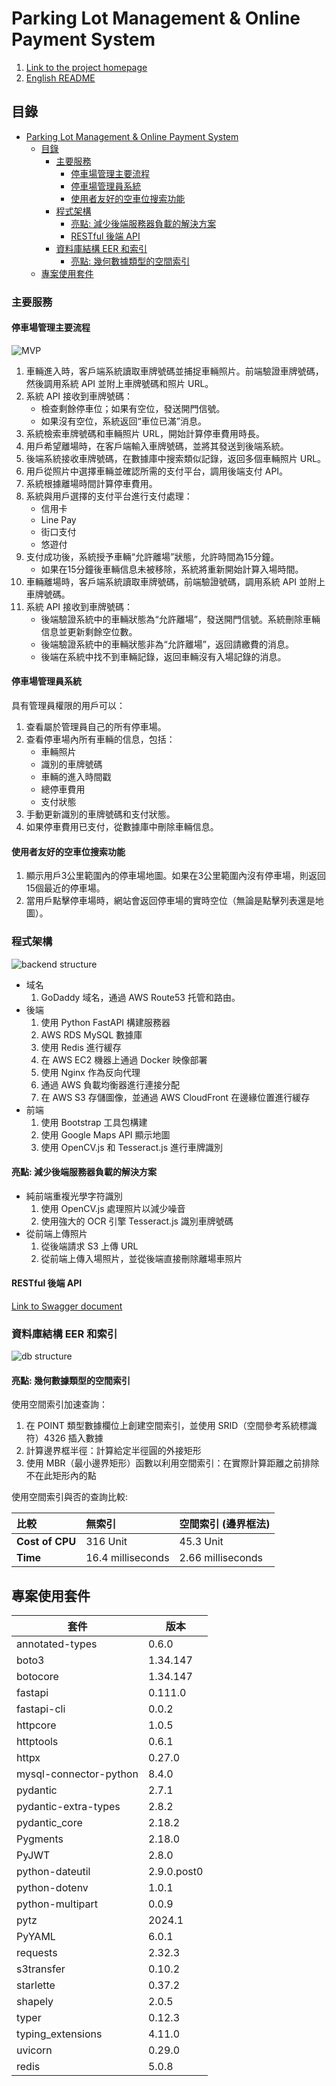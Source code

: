 # Parking Lot Management & Online Payment System

1. [Link to the project homepage](https://parkinglot.haohaoscreamandrun.online/)
2. [English README](./README.md)

## 目錄

<!-- TOC -->

- [Parking Lot Management & Online Payment System](#parking-lot-management--online-payment-system)
  - [目錄](#目錄)
    - [主要服務](#主要服務)
      - [停車場管理主要流程](#停車場管理主要流程)
      - [停車場管理員系統](#停車場管理員系統)
      - [使用者友好的空車位搜索功能](#使用者友好的空車位搜索功能)
    - [程式架構](#程式架構)
      - [亮點: 減少後端服務器負載的解決方案](#亮點-減少後端服務器負載的解決方案)
      - [RESTful 後端 API](#restful-後端-api)
    - [資料庫結構 EER 和索引](#資料庫結構-eer-和索引)
      - [亮點: 幾何數據類型的空間索引](#亮點-幾何數據類型的空間索引)
  - [專案使用套件](#專案使用套件)

<!-- /TOC -->

### 主要服務

#### 停車場管理主要流程

![MVP](/public/images/Minimum_viable_product_process.png)

1. 車輛進入時，客戶端系統讀取車牌號碼並捕捉車輛照片。前端驗證車牌號碼，然後調用系統 API 並附上車牌號碼和照片 URL。
2. 系統 API 接收到車牌號碼：
    - 檢查剩餘停車位；如果有空位，發送開門信號。
    - 如果沒有空位，系統返回“車位已滿”消息。
3. 系統檢索車牌號碼和車輛照片 URL，開始計算停車費用時長。
4. 用戶希望離場時，在客戶端輸入車牌號碼，並將其發送到後端系統。
5. 後端系統接收車牌號碼，在數據庫中搜索類似記錄，返回多個車輛照片 URL。
6. 用戶從照片中選擇車輛並確認所需的支付平台，調用後端支付 API。
7. 系統根據離場時間計算停車費用。
8. 系統與用戶選擇的支付平台進行支付處理：
    - 信用卡
    - Line Pay
    - 街口支付
    - 悠遊付
9. 支付成功後，系統授予車輛“允許離場”狀態，允許時間為15分鐘。
    - 如果在15分鐘後車輛信息未被移除，系統將重新開始計算入場時間。
10. 車輛離場時，客戶端系統讀取車牌號碼，前端驗證號碼，調用系統 API 並附上車牌號碼。
11. 系統 API 接收到車牌號碼：
    - 後端驗證系統中的車輛狀態為“允許離場”，發送開門信號。系統刪除車輛信息並更新剩餘空位數。
    - 後端驗證系統中的車輛狀態非為“允許離場”，返回請繳費的消息。
    - 後端在系統中找不到車輛記錄，返回車輛沒有入場記錄的消息。

#### 停車場管理員系統

具有管理員權限的用戶可以：

1. 查看屬於管理員自己的所有停車場。
2. 查看停車場內所有車輛的信息，包括：
    - 車輛照片
    - 識別的車牌號碼
    - 車輛的進入時間戳
    - 總停車費用
    - 支付狀態
3. 手動更新識別的車牌號碼和支付狀態。
4. 如果停車費用已支付，從數據庫中刪除車輛信息。

#### 使用者友好的空車位搜索功能

1. 顯示用戶3公里範圍內的停車場地圖。如果在3公里範圍內沒有停車場，則返回15個最近的停車場。
2. 當用戶點擊停車場時，網站會返回停車場的實時空位（無論是點擊列表還是地圖）。

### 程式架構

![backend structure](/public/images/backend-structure.png)

- 域名
    1. GoDaddy 域名，通過 AWS Route53 托管和路由。
- 後端
    1. 使用 Python FastAPI 構建服務器
    2. AWS RDS MySQL 數據庫
    3. 使用 Redis 進行緩存
    4. 在 AWS EC2 機器上通過 Docker 映像部署
    5. 使用 Nginx 作為反向代理
    6. 通過 AWS 負載均衡器進行連接分配
    7. 在 AWS S3 存儲圖像，並通過 AWS CloudFront 在邊緣位置進行緩存
- 前端
    1. 使用 Bootstrap 工具包構建
    2. 使用 Google Maps API 顯示地圖
    3. 使用 OpenCV.js 和 Tesseract.js 進行車牌識別

#### 亮點: 減少後端服務器負載的解決方案

- 純前端重複光學字符識別
    1. 使用 OpenCV.js 處理照片以減少噪音
    2. 使用強大的 OCR 引擎 Tesseract.js 識別車牌號碼
- 從前端上傳照片
    1. 從後端請求 S3 上傳 URL
    2. 從前端上傳入場照片，並從後端直接刪除離場車照片

#### RESTful 後端 API

[Link to Swagger document](https://parkinglot.haohaoscreamandrun.online/docs#/)

### 資料庫結構 EER 和索引

![db structure](/public/images/databaseEER.png)

#### 亮點: 幾何數據類型的空間索引

使用空間索引加速查詢：

1. 在 POINT 類型數據欄位上創建空間索引，並使用 SRID（空間參考系統標識符）4326 插入數據
2. 計算邊界框半徑：計算給定半徑圓的外接矩形
3. 使用 MBR（最小邊界矩形）函數以利用空間索引：在實際計算距離之前排除不在此矩形內的點

使用空間索引與否的查詢比較:

| 比較 | 無索引 | 空間索引 (邊界框法) |
|:--|:--|:--|
| **Cost of CPU** | 316 Unit | 45.3 Unit |
| **Time** | 16.4 milliseconds | 2.66 milliseconds |

## 專案使用套件

| 套件                  | 版本    |
|--------------------------|------------|
| annotated-types          | 0.6.0      |
| boto3                    | 1.34.147   |
| botocore                 | 1.34.147   |
| fastapi                  | 0.111.0    |
| fastapi-cli              | 0.0.2      |
| httpcore                 | 1.0.5      |
| httptools                | 0.6.1      |
| httpx                    | 0.27.0     |
| mysql-connector-python   | 8.4.0      |
| pydantic                 | 2.7.1      |
| pydantic-extra-types     | 2.8.2      |
| pydantic_core            | 2.18.2     |
| Pygments                 | 2.18.0     |
| PyJWT                    | 2.8.0      |
| python-dateutil          | 2.9.0.post0|
| python-dotenv            | 1.0.1      |
| python-multipart         | 0.0.9      |
| pytz                     | 2024.1     |
| PyYAML                   | 6.0.1      |
| requests                 | 2.32.3     |
| s3transfer               | 0.10.2     |
| starlette                | 0.37.2     |
| shapely                  | 2.0.5      |
| typer                    | 0.12.3     |
| typing_extensions        | 4.11.0     |
| uvicorn                  | 0.29.0     |
| redis                    | 5.0.8      |
